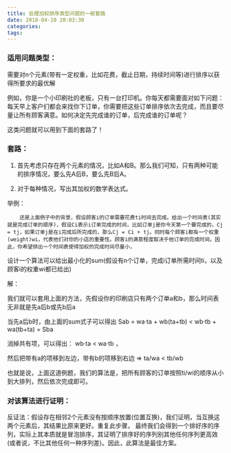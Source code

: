```yaml
---
title: 处理加权排序类型问题的一般套路
date: 2018-04-10 20:03:30
categories:
tags:
---
```


### 适用问题类型：

需要对n个元素(带有一定权重，比如花费，截止日期，持续时间等)进行排序以获得所要求的最优解

例如，你是一个小印刷社的老板，只有一台打印机。你每天都需要面对如下问题：每天早上客户们都会来找你下订单，你需要把这些订单排序依次去完成，而且要尽量让所有顾客满意。如何决定先完成谁的订单，后完成谁的订单呢？

这类问题就可以用到下面的套路了！



### 套路：

1. 首先考虑只存在两个元素的情况，比如A和B。那么我们可知，只有两种可能的排序情况，要么先A后B，要么先B后A。

2. 对于每种情况，写出其加权的数学表达式。

举例：

        还是上面例子中的背景，假设顾客i的订单需要花费ti时间去完成。给出一个时间表(其实就是完成订单的顺序)，假设Ci表示i订单完成的时间，比如订单j是你今天第一个要完成的，Cj = tj，如果订单j是在i完成后所完成的，那么Cj = Ci + tj。同时每个顾客i都有一个权重(weight)wi，代表他们对你的小店的重要性。顾客i的满意程度取决于他订单的完成时间。因此，你希望排出一个时间表使得加权的完成时间尽量小，

设计一个算法可以给出最小化的sum(假设有n个订单，完成i订单所需时间ti，以及顾客i的权重wi都已给出)

解：

我们就可以套用上面的方法，先假设你的印刷店只有两个订单a和b，那么时间表无非就是先a后b或先b后a

当先a后b时，由上面的sum式子可以得出 Sab = wa·ta + wb(ta+tb) < wb·tb + wa(tb+ta) = Sba

消掉共有项，可以得出： wb·ta < wa·tb  ，

然后把带有a的项移到左边，带有b的项移到右边 ⇒  ta/wa < tb/wb

也就是说，上面这道例题，我们的算法是，把所有顾客的订单按照ti/wi的顺序从小到大排列，然后依次完成即可。



### 对该算法进行证明：

反证法：假设存在相邻2个元素没有按顺序放置(位置互换)，我们证明，当互换这两个元素后，其结果比原来更好。重复此步骤，
最终我们会得到一个排好序的序列，实际上其本质就是冒泡排序，其证明了排序好的序列别其他任何序列更高效(或者说，不比其他任何一种序列差)。因此，此算法是最佳方案。
